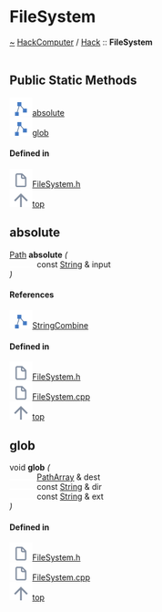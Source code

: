 <a id="filesystem"></a>
<h1>FileSystem</h1>
<a id="classhack_1_1filesystem"></a>
<a href="https://github.com/CharlesCarley/HackComputer#~">~</a>
<a href="index.md#index">HackComputer</a>
<span class="inline-text">/</span>
<a href="namespaceHack.md#hack">Hack</a>
<span class="inline-text">::</span>
<span class="bold-text"><b>FileSystem</b></span>
<br/>
<br/>
<a id="public-static-methods"></a>
<h2>Public Static Methods</h2>
<span class="icon-list-item"><a href="#absolute" class="icon-list-item"><img src="../images/class.svg" class="icon-list-item"/><span class="icon-list-item">absolute</span>
</a>
</span>
<br/>
<span class="icon-list-item"><a href="#glob" class="icon-list-item"><img src="../images/class.svg" class="icon-list-item"/><span class="icon-list-item">glob</span>
</a>
</span>
<br/>
<a id="defined-in"></a>
<h4>Defined in</h4>
<span class="icon-list-item"><a href="https://github.com/CharlesCarley/HackComputer/blob/master/Source/Utils/FileSystem.h#L37" class="icon-list-item"><img src="../images/file.svg" class="icon-list-item"/><span class="icon-list-item">FileSystem.h</span>
</a>
</span>
<br/>
<span class="icon-list-item"><a href="#filesystem" class="icon-list-item"><img src="../images/jumpToTop.svg" class="icon-list-item"/><span class="icon-list-item">top</span>
</a>
</span>
<a id="absolute"></a>
<h2>absolute</h2>
<a href="namespaceHack.md#path">Path</a>
<span class="bold-text"><b>absolute</b></span>
<span class="italic-text"><i>(</i></span>
<div class="paragraph">
<span class="paragraph"><img src="../images/horSpace24px.svg"/><span class="inline-text">const </span>
<a href="namespaceHack.md#string">String</a>
<span class="inline-text"> &amp;</span>
<span class="inline-text">input</span>
</span>
</div>
<span class="italic-text"><i>)</i></span>
<a id="references"></a>
<h4>References</h4>
<div class="paragraph">
<span class="paragraph"><img src="../images/class.svg"/><a href="namespaceHack.md#stringcombine">StringCombine</a>
</span>
</div>
<a id="defined-in"></a>
<h4>Defined in</h4>
<span class="icon-list-item"><a href="https://github.com/CharlesCarley/HackComputer/blob/master/Source/Utils/FileSystem.h#L40" class="icon-list-item"><img src="../images/file.svg" class="icon-list-item"/><span class="icon-list-item">FileSystem.h</span>
</a>
</span>
<br/>
<span class="icon-list-item"><a href="https://github.com/CharlesCarley/HackComputer/blob/master/Source/Utils/FileSystem.cpp#L41" class="icon-list-item"><img src="../images/file.svg" class="icon-list-item"/><span class="icon-list-item">FileSystem.cpp</span>
</a>
</span>
<br/>
<span class="icon-list-item"><a href="#filesystem" class="icon-list-item"><img src="../images/jumpToTop.svg" class="icon-list-item"/><span class="icon-list-item">top</span>
</a>
</span>
<br/>
<a id="glob"></a>
<h2>glob</h2>
<span class="inline-text">void</span>
<span class="bold-text"><b>glob</b></span>
<span class="italic-text"><i>(</i></span>
<div class="paragraph">
<span class="paragraph"><img src="../images/horSpace24px.svg"/><a href="namespaceHack.md#patharray">PathArray</a>
<span class="inline-text"> &amp;</span>
<span class="inline-text">dest</span>
</span>
</div>
<div class="paragraph">
<span class="paragraph"><img src="../images/horSpace24px.svg"/><span class="inline-text">const </span>
<a href="namespaceHack.md#string">String</a>
<span class="inline-text"> &amp;</span>
<span class="inline-text">dir</span>
</span>
</div>
<div class="paragraph">
<span class="paragraph"><img src="../images/horSpace24px.svg"/><span class="inline-text">const </span>
<a href="namespaceHack.md#string">String</a>
<span class="inline-text"> &amp;</span>
<span class="inline-text">ext</span>
</span>
</div>
<span class="italic-text"><i>)</i></span>
<a id="defined-in"></a>
<h4>Defined in</h4>
<span class="icon-list-item"><a href="https://github.com/CharlesCarley/HackComputer/blob/master/Source/Utils/FileSystem.h#L39" class="icon-list-item"><img src="../images/file.svg" class="icon-list-item"/><span class="icon-list-item">FileSystem.h</span>
</a>
</span>
<br/>
<span class="icon-list-item"><a href="https://github.com/CharlesCarley/HackComputer/blob/master/Source/Utils/FileSystem.cpp#L28" class="icon-list-item"><img src="../images/file.svg" class="icon-list-item"/><span class="icon-list-item">FileSystem.cpp</span>
</a>
</span>
<br/>
<span class="icon-list-item"><a href="#filesystem" class="icon-list-item"><img src="../images/jumpToTop.svg" class="icon-list-item"/><span class="icon-list-item">top</span>
</a>
</span>
<br/>
</div>
</div>
</body>
</html>

